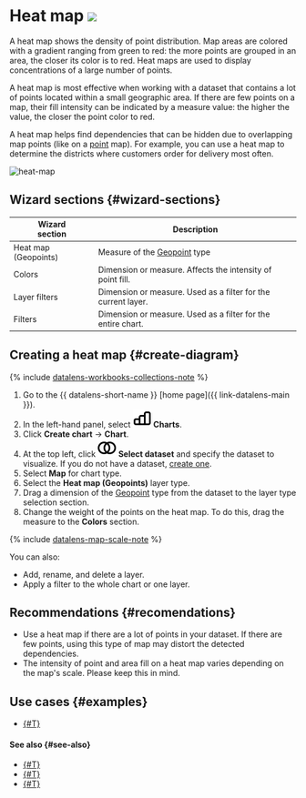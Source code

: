 # Heat map ![](../../_assets/datalens/heatmap.svg)

A heat map shows the density of point distribution. Map areas are colored with a gradient ranging from green to red: the more points are grouped in an area, the closer its color is to red. Heat maps are used to display concentrations of a large number of points.

A heat map is most effective when working with a dataset that contains a lot of points located within a small geographic area. If there are few points on a map, their fill intensity can be indicated by a measure value: the higher the value, the closer the point color to red.

A heat map helps find dependencies that can be hidden due to overlapping map points (like on a [point](point-map-chart.md) map). For example, you can use a heat map to determine the districts where customers order for delivery most often.

![heat-map](../../_assets/datalens/visualization-ref/heatmap/heatmap.png)

## Wizard sections {#wizard-sections}

Wizard<br/> section| Description
----- | ----
Heat map (Geopoints) | Measure of the [Geopoint](../dataset/data-types#geopoint) type
Colors  | Dimension or measure. Affects the intensity of point fill.
Layer filters | Dimension or measure. Used as a filter for the current layer.
Filters | Dimension or measure. Used as a filter for the entire chart.

## Creating a heat map {#create-diagram}


{% include [datalens-workbooks-collections-note](../../_includes/datalens/operations/datalens-workbooks-collections-note-step4.md) %}


1. Go to the {{ datalens-short-name }} [home page]({{ link-datalens-main }}).
1. In the left-hand panel, select ![chart](../../_assets/console-icons/chart-column.svg) **Charts**.
1. Click **Create chart** → **Chart**.
1. At the top left, click ![image](../../_assets/console-icons/circles-intersection.svg) **Select dataset** and specify the dataset to visualize. If you do not have a dataset, [create one](../dataset/create-dataset.md#create).
1. Select **Map** for chart type.
1. Select the **Heat map (Geopoints)** layer type.
1. Drag a dimension of the [Geopoint](../dataset/data-types.md#geopoint) type from the dataset to the layer type selection section.
1. Change the weight of the points on the heat map. To do this, drag the measure to the **Colors** section.

{% include [datalens-map-scale-note](../../_includes/datalens/datalens-map-scale-note.md) %}

You can also:

* Add, rename, and delete a layer.
* Apply a filter to the whole chart or one layer.

## Recommendations {#recomendations}

* Use a heat map if there are a lot of points in your dataset. If there are few points, using this type of map may distort the detected dependencies.
* The intensity of point and area fill on a heat map varies depending on the map's scale. Please keep this in mind.


## Use cases {#examples}

* [{#T}](../tutorials/data-from-csv-geo-visualization.md)


#### See also {#see-also}

* [{#T}](../operations/dashboard/create.md)
* [{#T}](../operations/dashboard/add-chart.md)
* [{#T}](../operations/dashboard/add-selector.md)